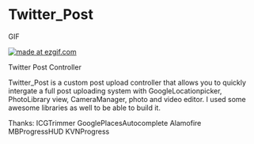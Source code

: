 # Twitter_Post
GIF

<a href="http://im2.ezgif.com/tmp/ezgif.com-890a0d20da"><img scr="http://im2.ezgif.com/tmp/ezgif.com-890a0d20da.gif" title="made at ezgif.com"/></a>

Twitter Post Controller

Twitter_Post is a custom post upload controller that allows you to quickly intergate a full post uploading system with GoogleLocationpicker, PhotoLibrary view, CameraManager, photo and video editor.
I used some awesome libraries as well to be able to build it.

Thanks:
ICGTrimmer
GooglePlacesAutocomplete
Alamofire
MBProgressHUD
KVNProgress
